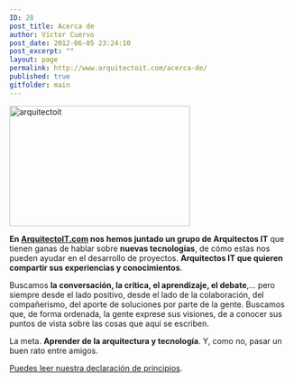 ```yaml
---
ID: 28
post_title: Acerca de
author: Víctor Cuervo
post_date: 2012-06-05 23:24:10
post_excerpt: ""
layout: page
permalink: http://www.arquitectoit.com/acerca-de/
published: true
gitfolder: main
---
```

<img class="alignright size-full wp-image-534 pull-right" src="http://www.arquitectoit.com/wp-content/uploads/2014/12/arquitectoit.jpg" alt="arquitectoit" width="320" height="213" />

**En [ArquitectoIT.com][1] nos hemos juntado un grupo de Arquitectos IT** que tienen ganas de hablar sobre **nuevas tecnologías**, de cómo estas nos pueden ayudar en el desarrollo de proyectos. **Arquitectos IT que quieren compartir sus experiencias y conocimientos**.

Buscamos **la conversación, la crítica, el aprendizaje, el debate**,... pero siempre desde el lado positivo, desde el lado de la colaboración, del compañerismo, del aporte de soluciones por parte de la gente. Buscamos que, de forma ordenada, la gente exprese sus visiones, de a conocer sus puntos de vista sobre las cosas que aquí se escriben.

La meta. **Aprender de la arquitectura y tecnología**. Y, como no, pasar un buen rato entre amigos.

[Puedes leer nuestra declaración de principios][2].

[1]: http://www.arquitectoit.com "Arquitecto IT"
[2]: http://www.arquitectoit.com/general/arquitectoit-com-arquitectos-hablando-de-tecnologia-y-arquitectura/ "Declaración de Principios de Arquitecto IT"
